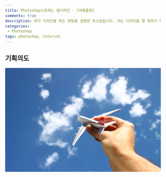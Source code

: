 ```yaml
---
title: Photoshop으로하는 앱디자인 - [여행플랜]
comments: true
description: 제가 디자인을 하는 방법을 설명한 포스팅입니다. 저는 디자인을 잘 못하기 때문에 야매(?)로 디자인을 하고 있습니다. 처음 디자인을 배우시는 분이라면 저와 같은 방법으로 시작하시면 재밌게 디자인을 시작할 수 있지 않을까..요? ㅎㅎㅎ
categories:
 - Photoshop
tags: photoshop, tutorial
---
```


## 기획의도

![tour-01](https://raw.githubusercontent.com/wkddnjset/wkddnjset.github.io/master/_posts/images/2018-02-01/tour_01.jpg "출처 : google")